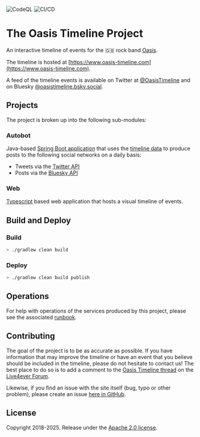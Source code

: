 ![CodeQL](https://github.com/jdpgrailsdev/oasis-timeline/workflows/CodeQL/badge.svg?branch=master) ![CI/CD](https://github.com/jdpgrailsdev/oasis-timeline/workflows/CI%2FCD%20Pipeline/badge.svg)
# The Oasis Timeline Project
An interactive timeline of events for the 🇬🇧 rock band [Oasis](https://www.oasisinet.com/#!/home).

The timeline is hosted at [https://www.oasis-timeline.com](https://www.oasis-timeline.com).

A feed of the timeline events is available on Twitter at [@OasisTimeline](https://twitter.com/oasistimeline) and on Bluesky [@oasistimeline.bsky.social](https://bsky.app/profile/oasistimeline.bsky.social).

## Projects

The project is broken up into the following sub-modules:

### Autobot

Java-based [Spring Boot application](https://spring.io/projects/spring-boot) that uses the [timeline data](web/src/data) to produce posts to the following social networks on a daily basis:

* Tweets via the [Twitter API](https://developer.twitter.com/en/docs/api-reference-index)
* Posts via the [Bluesky API](https://docs.bsky.app/docs/get-started)

### Web

[Typescript](https://www.typescriptlang.org/) based web application that hosts a visual timeline of events.

## Build and Deploy

### Build

```sh
> ./gradlew clean build
```

### Deploy

```sh
> ./gradlew clean build publish
```
## Operations

For help with operations of the services produced by this project, please see the associated [runbook](RUNBOOK.md).

## Contributing

The goal of the project is to be as accurate as possible.  If you have information that may improve the timeline or have an event that you believe should be included in
the timeline, please do not hesitate to contact us!  The best place to do so is to add a comment to the [Oasis Timeline thread](http://live4ever.proboards.com/thread/90673/oasis-timeline-project) on the [Live4ever Forum](http://live4ever.proboards.com/). 

Likewise, if you find an issue with the site itself (bug, typo or other problem), please create an issue [here in GitHub](https://github.com/jdpgrailsdev/oasis-timeline/issues).

## License

Copyright 2018-2025.  Release under the [Apache 2.0 license](LICENSE).
